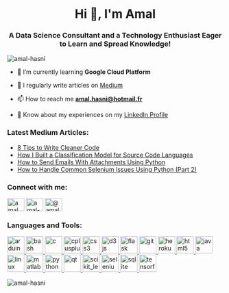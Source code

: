 <h1 align="center">Hi 👋, I'm Amal</h1>
<h3 align="center">A Data Science Consultant and a Technology Enthusiast Eager to Learn and Spread Knowledge!</h3>

<p align="left"> <img src="https://komarev.com/ghpvc/?username=amal-hasni&label=Profile%20views&color=0e75b6&style=flat" alt="amal-hasni" /> </p>

- 🌱 I’m currently learning **Google Cloud Platform**

- 📝 I regularly write articles on [Medium](https://amal-hasni.medium.com/)

- 📫 How to reach me **amal.hasni@hotmail.fr**

- 📄 Know about my experiences on my [LinkedIn Profile](https://www.linkedin.com/in/amal-hasni/)

### Latest Medium Articles:
<!-- BLOG-POST-LIST:START -->
- [8 Tips to Write Cleaner Code](https://towardsdatascience.com/8-tips-to-write-cleaner-code-376f7232652c?source=rss-d38873cbc5aa------2)
- [How I Built a Classification Model for Source Code Languages](https://towardsdatascience.com/classification-model-for-source-code-programming-languages-40d1ab7243c2?source=rss-d38873cbc5aa------2)
- [How to Send Emails With Attachments Using Python](https://medium.com/better-programming/how-to-send-emails-with-attachments-using-python-dd37c4b6a7fd?source=rss-d38873cbc5aa------2)
- [How to Handle Common Selenium Issues Using Python (Part 2)](https://medium.com/better-programming/how-to-handle-common-selenium-issues-using-python-part-2-db8d6f39ef06?source=rss-d38873cbc5aa------2)
<!-- BLOG-POST-LIST:END -->

<h3 align="left">Connect with me:</h3>
<p align="left">
<a href="https://twitter.com/amal_hasni_" target="blank"><img align="center" src="https://cdn.jsdelivr.net/npm/simple-icons@3.0.1/icons/twitter.svg" alt="amal_hasni_" height="30" width="40" /></a>
<a href="https://linkedin.com/in/amal-hasni" target="blank"><img align="center" src="https://cdn.jsdelivr.net/npm/simple-icons@3.0.1/icons/linkedin.svg" alt="amal-hasni" height="30" width="40" /></a>
<a href="https://medium.com/@amal-hasni" target="blank"><img align="center" src="https://cdn.jsdelivr.net/npm/simple-icons@3.0.1/icons/medium.svg" alt="@amal-hasni" height="30" width="40" /></a>
</p>

<h3 align="left">Languages and Tools:</h3>
<p align="left"> <a href="https://www.arduino.cc/" target="_blank"> <img src="https://cdn.worldvectorlogo.com/logos/arduino-1.svg" alt="arduino" width="40" height="40"/> </a> <a href="https://www.gnu.org/software/bash/" target="_blank"> <img src="https://www.vectorlogo.zone/logos/gnu_bash/gnu_bash-icon.svg" alt="bash" width="40" height="40"/> </a> <a href="https://www.cprogramming.com/" target="_blank"> <img src="https://devicons.github.io/devicon/devicon.git/icons/c/c-original.svg" alt="c" width="40" height="40"/> </a> <a href="https://www.w3schools.com/cpp/" target="_blank"> <img src="https://devicons.github.io/devicon/devicon.git/icons/cplusplus/cplusplus-original.svg" alt="cplusplus" width="40" height="40"/> </a> <a href="https://www.w3schools.com/css/" target="_blank"> <img src="https://devicons.github.io/devicon/devicon.git/icons/css3/css3-original-wordmark.svg" alt="css3" width="40" height="40"/> </a> <a href="https://d3js.org/" target="_blank"> <img src="https://devicons.github.io/devicon/devicon.git/icons/d3js/d3js-original.svg" alt="d3js" width="40" height="40"/> </a> <a href="https://flask.palletsprojects.com/" target="_blank"> <img src="https://www.vectorlogo.zone/logos/pocoo_flask/pocoo_flask-icon.svg" alt="flask" width="40" height="40"/> </a> <a href="https://git-scm.com/" target="_blank"> <img src="https://www.vectorlogo.zone/logos/git-scm/git-scm-icon.svg" alt="git" width="40" height="40"/> </a> <a href="https://heroku.com" target="_blank"> <img src="https://www.vectorlogo.zone/logos/heroku/heroku-icon.svg" alt="heroku" width="40" height="40"/> </a> <a href="https://www.w3.org/html/" target="_blank"> <img src="https://devicons.github.io/devicon/devicon.git/icons/html5/html5-original-wordmark.svg" alt="html5" width="40" height="40"/> </a> <a href="https://www.java.com" target="_blank"> <img src="https://devicons.github.io/devicon/devicon.git/icons/java/java-original-wordmark.svg" alt="java" width="40" height="40"/> </a> <a href="https://www.linux.org/" target="_blank"> <img src="https://devicons.github.io/devicon/devicon.git/icons/linux/linux-original.svg" alt="linux" width="40" height="40"/> </a> <a href="https://www.mathworks.com/" target="_blank"> <img src="https://raw.githubusercontent.com/simple-icons/simple-icons/master/icons/mathworks.svg" alt="matlab" width="40" height="40"/> </a> <a href="https://www.python.org" target="_blank"> <img src="https://devicons.github.io/devicon/devicon.git/icons/python/python-original.svg" alt="python" width="40" height="40"/> </a> <a href="https://www.qt.io/" target="_blank"> <img src="https://upload.wikimedia.org/wikipedia/commons/0/0b/Qt_logo_2016.svg" alt="qt" width="40" height="40"/> </a> <a href="https://scikit-learn.org/" target="_blank"> <img src="https://upload.wikimedia.org/wikipedia/commons/0/05/Scikit_learn_logo_small.svg" alt="scikit_learn" width="40" height="40"/> </a> <a href="https://www.selenium.dev" target="_blank"> <img src="https://raw.githubusercontent.com/detain/svg-logos/780f25886640cef088af994181646db2f6b1a3f8/svg/selenium-logo.svg" alt="selenium" width="40" height="40"/> </a> <a href="https://www.sqlite.org/" target="_blank"> <img src="https://www.vectorlogo.zone/logos/sqlite/sqlite-icon.svg" alt="sqlite" width="40" height="40"/> </a> <a href="https://www.tensorflow.org" target="_blank"> <img src="https://www.vectorlogo.zone/logos/tensorflow/tensorflow-icon.svg" alt="tensorflow" width="40" height="40"/> </a> </p>

<p><img align="center" src="https://github-readme-stats.vercel.app/api/top-langs?username=amal-hasni&show_icons=true&locale=en&layout=compact" alt="amal-hasni" /></p>

